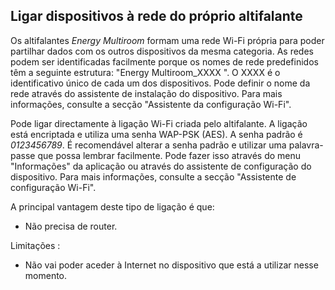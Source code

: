 ## Ligar dispositivos à rede do próprio altifalante

Os altifalantes *Energy Multiroom* formam uma rede Wi-Fi própria para poder partilhar dados com os outros dispositivos da mesma categoria. As redes podem ser identificadas facilmente porque os nomes de rede predefinidos têm a seguinte estrutura: "Energy Multiroom_XXXX ". O XXXX é o identificativo único de cada um dos dispositivos. Pode definir o nome da rede através do assistente de instalação do dispositivo. Para mais informações, consulte a secção "Assistente da configuração Wi-Fi".

Pode ligar directamente à ligação Wi-Fi criada pelo altifalante. A ligação está encriptada e utiliza uma senha WAP-PSK (AES). A senha padrão é *0123456789*. É recomendável alterar a senha padrão e utilizar uma palavra-passe que possa lembrar facilmente. Pode fazer isso através do menu "Informações" da aplicação ou através do assistente de configuração do dispositivo. Para mais informações, consulte a secção "Assistente de configuração Wi-Fi". 

A principal vantagem deste tipo de ligação é que: 
- Não precisa de router.

Limitações :
- Não vai poder aceder à Internet no dispositivo que está a utilizar nesse momento.





